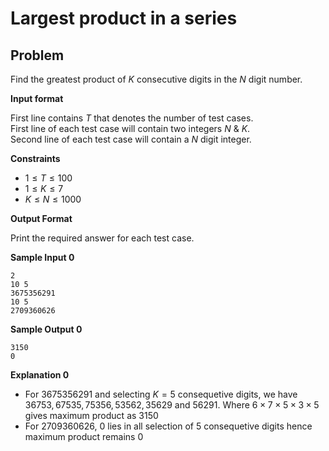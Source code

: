# Largest product in a series

## Problem

Find the greatest product of $K$ consecutive digits in the $N$ digit number.

**Input format**

First line contains $T$ that denotes the number of test cases.<br/>
First line of each test case will contain two integers $N$ & $K$.<br/>
Second line of each test case will contain a $N$ digit integer.

**Constraints**

- $1 \leq T \leq 100$
- $1 \leq K \leq 7$
- $K \leq N \leq 1000$

**Output Format**

Print the required answer for each test case.

**Sample Input 0**
```
2
10 5
3675356291
10 5
2709360626
```

**Sample Output 0**
```
3150
0
```

**Explanation 0**

- For $3675356291$ and selecting $K = 5$ consequetive digits, we have $36753, 67535, 75356, 53562, 35629$ and $56291$. Where $6 \times 7 \times 5 \times 3 \times 5$ gives maximum product as $3150$
- For $2709360626$, $0$ lies in all selection of $5$ consequetive digits hence maximum product remains $0$